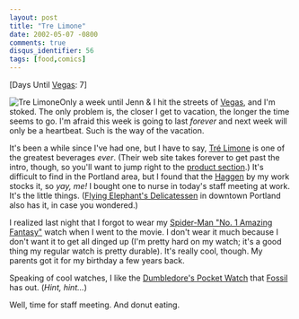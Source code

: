 ```yaml
---
layout: post
title: "Tre Limone"
date: 2002-05-07 -0800
comments: true
disqus_identifier: 56
tags: [food,comics]
---
```

[Days Until [Vegas](/archive/2002/04/08/vegas-baby-vegas.aspx): 7]
 
 ![Tre
Limone](https://hyqi8g.blu.livefilestore.com/y2pCAy05SoF8W1_rWRdmLtIBHd6LhgThf7ZWjzRsqokS6T_BLlo_afDn5ET8_UIeVLVCp6aAElb_-SW-ACQLyja4nz0pMjftDcqZmUDs3WXjNg/20020507trelimonekq1.gif?psid=1)Only
a week until Jenn & I hit the streets of
[Vegas](/archive/2002/04/08/vegas-baby-vegas.aspx), and I'm stoked. The
only problem is, the closer I get to vacation, the longer the time seems
to go. I'm afraid this week is going to last *forever* and next week
will only be a heartbeat. Such is the way of the vacation.
 
 It's been a while since I've had one, but I have to say, [Tré
Limone](http://trelimone.com) is one of the greatest beverages *ever*.
(Their web site takes forever to get past the intro, though, so you'll
want to jump right to the [product
section](http://www.trelimone.com/product/).) It's difficult to find in
the Portland area, but I found that the [Haggen](http://www.haggen.com)
by my work stocks it, so *yay, me!* I bought one to nurse in today's
staff meeting at work. It's the little things. ([Flying Elephant's
Delicatessen](http://www.portlandprogress.com/about-business-directory-alphabetical.shtml#f)
in downtown Portland also has it, in case you wondered.)
 
 I realized last night that I forgot to wear my [Spider-Man "No. 1
Amazing
Fantasy"](http://www.fossil.com/Collectors/CWArchive/CWACategory.asp?Tier1=Collectibles&Tier2=CA&Dept_ID=CA&ID=CWA3&CatID=33)
watch when I went to the movie. I don't wear it much because I don't
want it to get all dinged up (I'm pretty hard on my watch; it's a good
thing my regular watch is pretty durable). It's really cool, though. My
parents got it for my birthday a few years back.
 
 Speaking of cool watches, I like the [Dumbledore's Pocket
Watch](http://www.fossil.com/Product/Product.asp?Tier1=Collectibles&Tier2=CC&Dept%5FID=CC&Cat%5FID=CO2&Prod%5FID=LI2035)
that [Fossil](http://www.fossil.com/) has out. (*Hint, hint...*)
 
 Well, time for staff meeting. And donut eating.

